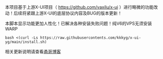 本项目基于上游X-UI项目（ https://github.com/vaxilu/x-ui ）进行略微的功能改动！后续将紧跟上游X-UI的底层协议内容及BUG的版本更新！

本脚本显示功能更加人性化！已解决各种安装失败问题！纯V6的VPS无须安装WARP

```
bash <(curl -Ls https://raw.githubusercontents.com/kkkyg/x-ui-yg/main/install.sh)
```

相关更新说明请查看[甬哥博客](https://kkkyg.blogspot.com/2022/02/x-uiacmex-uiipv4ipv6v4v6vpsvaxilux-ui.html)

